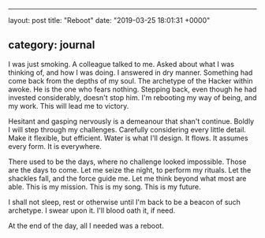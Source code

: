 * * *

layout: post
title: "Reboot"
date: "2019-03-25 18:01:31 +0000"

## category: journal

I was just smoking. A colleague talked to me. Asked about what I was thinking of, and how I was
doing. I answered in dry manner. Something had come back from the depths of my soul. The archetype
of the Hacker within awoke. He is the one who fears nothing. Stepping back, even though he had
invested considerably, doesn't stop him. I'm rebooting my way of being, and my work. This will lead
me to victory.

Hesitant and gasping nervously is a demeanour that shan't continue. Boldly I will step through my
challenges. Carefully considering every little detail. Make it flexible, but efficient. Water is
what I'll design. It flows. It assumes every form. It is everywhere.

There used to be the days, where no challenge looked impossible. Those are the days to come. Let me
seize the night, to perform my rituals. Let the shackles fall, and the force guide me. Let me think
beyond what most are able. This is my mission. This is my song. This is my future.

I shall not sleep, rest or otherwise until I'm back to be a beacon of such archetype. I swear upon
it. I'll blood oath it, if need.

At the end of the day, all I needed was a reboot.
